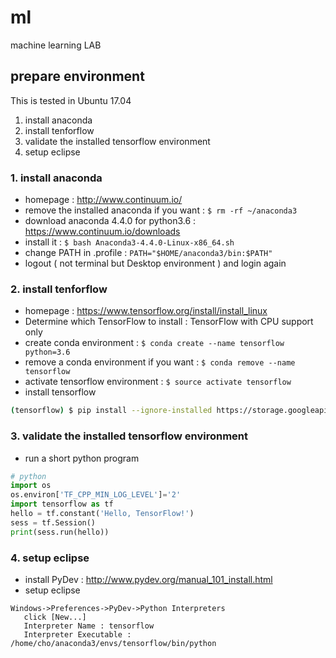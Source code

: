 # ml
machine learning LAB

## prepare environment

This is tested in Ubuntu 17.04
1. install anaconda
2. install tenforflow 
3. validate the installed tensorflow environment
4. setup eclipse

### 1. install anaconda
- homepage : http://www.continuum.io/
- remove the installed anaconda if you want : ```$ rm -rf ~/anaconda3```
- download anaconda 4.4.0 for python3.6 : https://www.continuum.io/downloads
- install it : ```$ bash Anaconda3-4.4.0-Linux-x86_64.sh```
- change PATH in .profile : ```PATH="$HOME/anaconda3/bin:$PATH"```
- logout ( not terminal but Desktop environment ) and login again

### 2. install tenforflow 
- homepage : https://www.tensorflow.org/install/install_linux
- Determine which TensorFlow to install : TensorFlow with CPU support only
- create conda environment : ```$ conda create --name tensorflow python=3.6```
- remove a conda environment if you want : ```$ conda remove --name tensorflow```
- activate tensorflow environment : ```$ source activate tensorflow```
- install tensorflow 
```bash
(tensorflow) $ pip install --ignore-installed https://storage.googleapis.com/tensorflow/linux/cpu/tensorflow-1.2.1-cp36-cp36m-linux_x86_64.whl
```

### 3. validate the installed tensorflow environment
- run a short python program
```python
# python
import os
os.environ['TF_CPP_MIN_LOG_LEVEL']='2'
import tensorflow as tf
hello = tf.constant('Hello, TensorFlow!')
sess = tf.Session()
print(sess.run(hello))
```

### 4. setup eclipse
- install PyDev : http://www.pydev.org/manual_101_install.html
- setup eclipse
```
Windows->Preferences->PyDev->Python Interpreters
   click [New...]
   Interpreter Name : tensorflow
   Interpreter Executable : /home/cho/anaconda3/envs/tensorflow/bin/python
```
   
